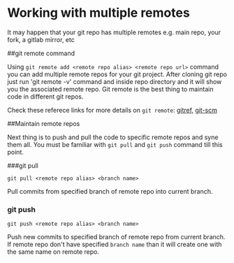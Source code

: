 # Working with multiple remotes

It may happen that your git repo has multiple remotes e.g. main repo, your fork, a gitlab mirror, etc

##git remote command

Using `git remote add <remote repo alias> <remote repo url>` command you can add multiple remote repos for your git project. After cloning git repo just run 'git remote -v' command and inside repo directory and it will show you the associated remote repo. Git remote is the best thing to maintain code in different git repos. 

Check these referece links for more details on `git remote`: [gitref](http://gitref.org/remotes/), [git-scm](http://git-scm.com/book/en/v2/Git-Basics-Working-with-Remotes)


##Maintain remote repos

Next thing is to push and pull the code to specific remote repos and syne them all. You must be familiar with `git pull` and `git push` command till this point.

###git pull

`git pull <remote repo alias> <branch name>`

Pull commits from specified branch of remote repo into current branch.

### git push

`git push <remote repo alias> <branch name>`

Push new commits to specified branch of remote repo from current branch. If remote repo don't have specified `branch name` than it will create one with the same name on remote repo.